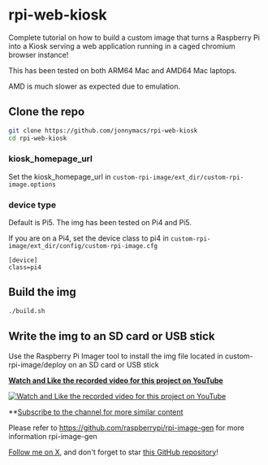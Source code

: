 # rpi-web-kiosk

Complete tutorial on how to build a custom image that turns a Raspberry Pi into a Kiosk serving a web application running in a caged chromium browser instance!

This has been tested on both ARM64 Mac and AMD64 Mac laptops.

AMD is much slower as expected due to emulation.

## Clone the repo

```sh
git clone https://github.com/jonnymacs/rpi-web-kiosk
cd rpi-web-kiosk
```

### kiosk_homepage_url

Set the kiosk_homepage_url in `custom-rpi-image/ext_dir/custom-rpi-image.options`

### device type

Default is Pi5. The img has been tested on Pi4 and Pi5.

If you are on a Pi4, set the device class to pi4 in `custom-rpi-image/ext_dir/config/custom-rpi-image.cfg` 

```
[device]
class=pi4
```

## Build the img

```sh
./build.sh
```

## Write the img to an SD card or USB stick

Use the Raspberry Pi Imager tool to install the img file located in custom-rpi-image/deploy
on an SD card or USB stick

**[Watch and Like the recorded video for this project on YouTube](https://www.youtube.com/watch?v=RnehTqAVqQQ)** 

[![Watch and Like the recorded video for this project on YouTube](https://img.youtube.com/vi/RnehTqAVqQQ/maxresdefault.jpg)](https://www.youtube.com/watch?v=RnehTqAVqQQ)

**[Subscribe to the channel for more similar content](https://www.youtube.com/@macmind-io?sub_confirmation=1)

Please refer to https://github.com/raspberrypi/rpi-image-gen for more information rpi-image-gen

[Follow me on X](https://x.com/jonnymacs), and don't forget to star [this GitHub repository](https://github.com/jonnymacs/rpi-tutorials)!
